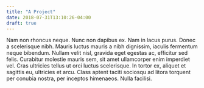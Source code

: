 ```yaml
---
title: "A Project"
date: 2018-07-31T13:10:26-04:00
draft: true
---
```


Nam non rhoncus neque. Nunc non dapibus ex. Nam in lacus purus. Donec a scelerisque nibh. Mauris luctus mauris a nibh dignissim, iaculis fermentum neque bibendum. Nullam velit nisl, gravida eget egestas ac, efficitur sed felis. Curabitur molestie mauris sem, sit amet ullamcorper enim imperdiet vel. Cras ultricies tellus ut orci luctus scelerisque. In tortor ex, aliquet et sagittis eu, ultricies et arcu. Class aptent taciti sociosqu ad litora torquent per conubia nostra, per inceptos himenaeos. Nulla facilisi.

<!--more-->

